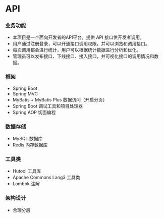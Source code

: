 # API

### 业务功能
- 本项目是一个面向开发者的API平台，提供 API 接口供开发者调用。
- 用户通过注册登录，可以开通接口调用权限，并可以浏览和调用接口。
- 每次调用都会进行‌统计，用户可以根据统计数据进行分析和优化。
- 管理员可以发布接口、下线接口、接入接口，并可视化接口的调用情况和数据。


### 框架 

- Spring Boot
- Spring MVC
- MyBatis + MyBatis Plus 数据访问（开启分页）
- Spring Boot 调试工具和项目处理器
- Spring AOP 切面编程

### 数据存储

- MySQL 数据库
- Redis 内存数据库

### 工具类

- Hutool 工具库
- Apache Commons Lang3 工具类
- Lombok 注解


### 架构设计

- 合理分层




